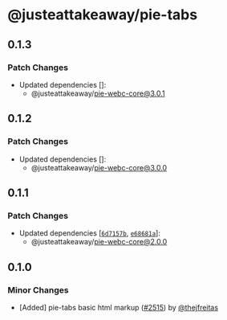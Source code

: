 # @justeattakeaway/pie-tabs

## 0.1.3

### Patch Changes

- Updated dependencies []:
  - @justeattakeaway/pie-webc-core@3.0.1

## 0.1.2

### Patch Changes

- Updated dependencies []:
  - @justeattakeaway/pie-webc-core@3.0.0

## 0.1.1

### Patch Changes

- Updated dependencies [[`6d7157b`](https://github.com/justeattakeaway/pie/commit/6d7157b6a2fb54f8136427c76220e5beaeee8575), [`e68681a`](https://github.com/justeattakeaway/pie/commit/e68681ac1b3242e88240a65446164522d048c26e)]:
  - @justeattakeaway/pie-webc-core@2.0.0

## 0.1.0

### Minor Changes

- [Added] pie-tabs basic html markup ([#2515](https://github.com/justeattakeaway/pie/pull/2515)) by [@thejfreitas](https://github.com/thejfreitas)
